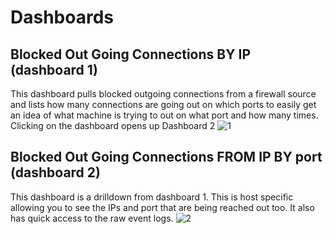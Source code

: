 # Dashboards

## Blocked Out Going Connections BY IP (dashboard 1)
This dashboard pulls blocked outgoing connections from a firewall source and lists how many connections are going out on which ports to easily get an idea of what machine is trying to out on what port and how many times. Clicking on the dashboard opens up Dashboard 2
![1](https://user-images.githubusercontent.com/23244379/91845802-d040aa80-ec27-11ea-8eab-228b5d6a4f45.png)

## Blocked Out Going Connections FROM IP BY port (dashboard 2)
This dashboard is a drilldown from dashboard 1. This is host specific allowing you to see the IPs and port that are being reached out too. It also has quick access to the raw event logs.
![2](https://user-images.githubusercontent.com/23244379/91848469-b6ec2e00-ec28-11ea-809c-f88a5284f434.png)
